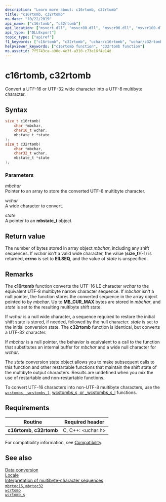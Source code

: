 ```yaml
---
description: "Learn more about: c16rtomb, c32rtomb"
title: "c16rtomb, c32rtomb"
ms.date: "10/22/2019"
api_name: ["c16rtomb", "c32rtomb"]
api_location: ["msvcrt.dll", "msvcr80.dll", "msvcr90.dll", "msvcr100.dll", "msvcr100_clr0400.dll", "msvcr110.dll", "msvcr110_clr0400.dll", "msvcr120.dll", "msvcr120_clr0400.dll", "ucrtbase.dll", "api-ms-win-crt-convert-l1-1-0.dll"]
api_type: ["DLLExport"]
topic_type: ["apiref"]
f1_keywords: ["c16rtomb", "c32rtomb", "uchar/c16rtomb", "uchar/c32rtomb"]
helpviewer_keywords: ["c16rtomb function", "c32rtomb function"]
ms.assetid: 7f5743ca-a90e-4e3f-a310-c73e16f4e14d
---
```

# c16rtomb, c32rtomb

Convert a UTF-16 or UTF-32 wide character into a UTF-8 multibyte character.

## Syntax

```C
size_t c16rtomb(
    char *mbchar,
    char16_t wchar,
    mbstate_t *state
);
size_t c32rtomb(
    char *mbchar,
    char32_t wchar,
    mbstate_t *state
);
```

### Parameters

*mbchar*\
Pointer to an array to store the converted UTF-8 multibyte character.

*wchar*\
A wide character to convert.

*state*\
A pointer to an **mbstate_t** object.

## Return value

The number of bytes stored in array object *mbchar*, including any shift sequences. If *wchar* isn't a valid wide character, the value (**size_t**)(-1) is returned, **errno** is set to **EILSEQ**, and the value of *state* is unspecified.

## Remarks

The **c16rtomb** function converts the UTF-16 LE character *wchar* to the equivalent UTF-8 multibyte narrow character sequence. If *mbchar* isn't a null pointer, the function stores the converted sequence in the array object pointed to by *mbchar*. Up to **MB_CUR_MAX** bytes are stored in *mbchar*, and *state* is set to the resulting multibyte shift state.

If *wchar* is a null wide character, a sequence required to restore the initial shift state is stored, if needed, followed by the null character. *state* is set to the initial conversion state. The **c32rtomb** function is identical, but converts a UTF-32 character.

If *mbchar* is a null pointer, the behavior is equivalent to a call to the function that substitutes an internal buffer for *mbchar* and a wide null character for *wchar*.

The *state* conversion state object allows you to make subsequent calls to this function and other restartable functions that maintain the shift state of the multibyte output characters. Results are undefined when you mix the use of restartable and non-restartable functions.

To convert UTF-16 characters into non-UTF-8 multibyte characters, use the [`wcstombs`, `_wcstombs_l`](wcstombs-wcstombs-l.md), [wcstombs_s, or _wcstombs_s_l](wcstombs-s-wcstombs-s-l.md) functions.

## Requirements

|Routine|Required header|
|-------------|---------------------|
|**c16rtomb**, **c32rtomb**|C, C++: \<uchar.h>|

For compatibility information, see [Compatibility](../compatibility.md).

## See also

[Data conversion](../data-conversion.md)\
[Locale](../locale.md)\
[Interpretation of multibyte-character sequences](../interpretation-of-multibyte-character-sequences.md)\
[`mbrtoc16`, `mbrtoc32`](mbrtoc16-mbrtoc323.md)\
[`wcrtomb`](wcrtomb.md)\
[`wcrtomb_s`](wcrtomb-s.md)
